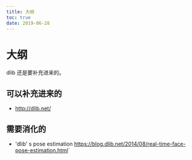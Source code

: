```yaml
---
title: 大纲
toc: true
date: 2019-06-28
---
```

# 大纲

dlib 还是要补充进来的。


## 可以补充进来的

- http://dlib.net/

## 需要消化的

- 'dlib' s pose estimation <https://blog.dlib.net/2014/08/real-time-face-pose-estimation.html>`
